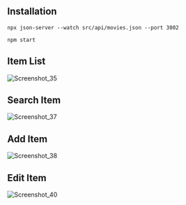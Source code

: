 ## Installation
`npx json-server --watch src/api/movies.json --port 3002 `

`npm start`



## Item List
![Screenshot_35](https://user-images.githubusercontent.com/75527964/184517067-890c5cb9-d4c2-4435-afde-39d3b0e4112b.png)

## Search Item
![Screenshot_37](https://user-images.githubusercontent.com/75527964/184517078-c0e720ac-8c62-4bf7-81f9-09438068a8d6.png)

## Add Item
![Screenshot_38](https://user-images.githubusercontent.com/75527964/184517118-a839e0ee-c5a3-4a59-ac67-612e2762971d.png)

## Edit Item
![Screenshot_40](https://user-images.githubusercontent.com/75527964/184517122-19979fcc-04bc-4b39-be35-9c35c7a5cc48.png)

